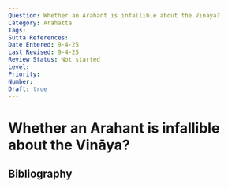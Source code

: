 ```yaml
---
Question: Whether an Arahant is infallible about the Vināya?
Category: Arahatta
Tags: 
Sutta References: 
Date Entered: 9-4-25
Last Revised: 9-4-25
Review Status: Not started
Level: 
Priority: 
Number: 
Draft: true
---
```


# Whether an Arahant is infallible about the Vināya?

## Bibliography

<!-- 

Notes:



-->